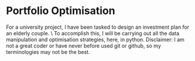 # Portfolio Optimisation
For a university project, I have been tasked to design an investment plan for an elderly couple. \\
To accomplish this, I will be carrying out all the data manipulation and optimisation strategies, here, in python.
Disclaimer: I am not a great coder or have never before used git or github, so my terminologies may not be the best.
